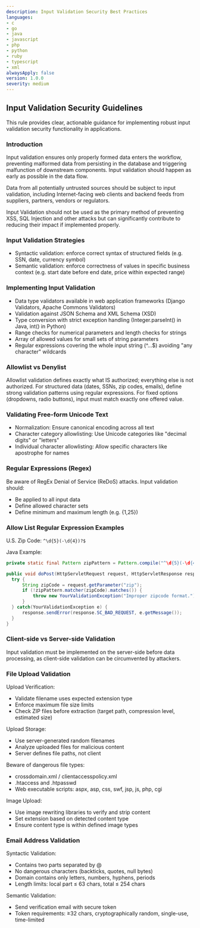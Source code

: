 ```yaml
---
description: Input Validation Security Best Practices
languages:
- c
- go
- java
- javascript
- php
- python
- ruby
- typescript
- xml
alwaysApply: false
version: 1.0.0
severity: medium
---
```


## Input Validation Security Guidelines

This rule provides clear, actionable guidance for implementing robust input validation security functionality in applications.

### Introduction

Input validation ensures only properly formed data enters the workflow, preventing malformed data from persisting in the database and triggering malfunction of downstream components. Input validation should happen as early as possible in the data flow.

Data from all potentially untrusted sources should be subject to input validation, including Internet-facing web clients and backend feeds from suppliers, partners, vendors or regulators.

Input Validation should not be used as the primary method of preventing XSS, SQL Injection and other attacks but can significantly contribute to reducing their impact if implemented properly.

### Input Validation Strategies

- Syntactic validation: enforce correct syntax of structured fields (e.g. SSN, date, currency symbol)
- Semantic validation: enforce correctness of values in specific business context (e.g. start date before end date, price within expected range)

### Implementing Input Validation

- Data type validators available in web application frameworks (Django Validators, Apache Commons Validators)
- Validation against JSON Schema and XML Schema (XSD)
- Type conversion with strict exception handling (Integer.parseInt() in Java, int() in Python)
- Range checks for numerical parameters and length checks for strings
- Array of allowed values for small sets of string parameters
- Regular expressions covering the whole input string (^...$) avoiding "any character" wildcards

### Allowlist vs Denylist

Allowlist validation defines exactly what IS authorized; everything else is not authorized. For structured data (dates, SSNs, zip codes, emails), define strong validation patterns using regular expressions. For fixed options (dropdowns, radio buttons), input must match exactly one offered value.

### Validating Free-form Unicode Text

- Normalization: Ensure canonical encoding across all text
- Character category allowlisting: Use Unicode categories like "decimal digits" or "letters"
- Individual character allowlisting: Allow specific characters like apostrophe for names

### Regular Expressions (Regex)

Be aware of RegEx Denial of Service (ReDoS) attacks. Input validation should:
- Be applied to all input data
- Define allowed character sets
- Define minimum and maximum length (e.g. {1,25})

### Allow List Regular Expression Examples

U.S. Zip Code: `^\d{5}(-\d{4})?$`

Java Example:
```java
private static final Pattern zipPattern = Pattern.compile("^\d{5}(-\d{4})?$");

public void doPost(HttpServletRequest request, HttpServletResponse response) {
  try {
      String zipCode = request.getParameter("zip");
      if (!zipPattern.matcher(zipCode).matches()) {
          throw new YourValidationException("Improper zipcode format.");
      }
  } catch(YourValidationException e) {
      response.sendError(response.SC_BAD_REQUEST, e.getMessage());
  }
}
```

### Client-side vs Server-side Validation

Input validation must be implemented on the server-side before data processing, as client-side validation can be circumvented by attackers.

### File Upload Validation

Upload Verification:
- Validate filename uses expected extension type
- Enforce maximum file size limits
- Check ZIP files before extraction (target path, compression level, estimated size)

Upload Storage:
- Use server-generated random filenames
- Analyze uploaded files for malicious content
- Server defines file paths, not client

Beware of dangerous file types:
- crossdomain.xml / clientaccesspolicy.xml
- .htaccess and .htpasswd
- Web executable scripts: aspx, asp, css, swf, jsp, js, php, cgi

Image Upload:
- Use image rewriting libraries to verify and strip content
- Set extension based on detected content type
- Ensure content type is within defined image types

### Email Address Validation

Syntactic Validation:
- Contains two parts separated by @
- No dangerous characters (backticks, quotes, null bytes)
- Domain contains only letters, numbers, hyphens, periods
- Length limits: local part ≤ 63 chars, total ≤ 254 chars

Semantic Validation:
- Send verification email with secure token
- Token requirements: ≥32 chars, cryptographically random, single-use, time-limited